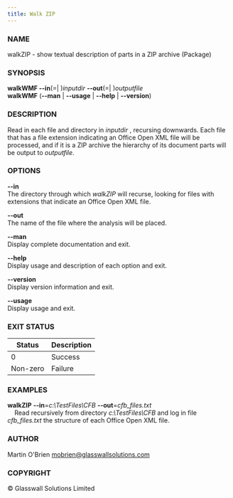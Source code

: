 ```yaml
---
title: Walk ZIP
---
```


### **NAME**
walkZIP - show textual description of parts in a ZIP archive (Package)

### **SYNOPSIS**
**walkWMF --in**(=| )*inputdir* **--out**(=| )*outputfile*<br />
**walkWMF** (**--man** | **--usage** | **--help** | **--version**)

### **DESCRIPTION**
Read in each file and directory in *inputdir* , recursing downwards. Each
file that has a file extension indicating an Office Open XML file
will be processed, and if it is a ZIP archive the hierarchy of its document parts will be output to *outputfile*.

### **OPTIONS**
**--in**<br />
The directory through which *walkZIP* will recurse, looking for files with extensions that indicate an Office Open XML file.

**--out**<br />
The name of the file where the analysis will be placed.

**--man**  
Display complete documentation and exit.

**--help**  
Display usage and description of each option and exit.

**--version**  
Display version information and exit.

**--usage**  
Display usage and exit.

### **EXIT STATUS**
|Status|Description
|---|---
0|Success
Non-zero|Failure

### **EXAMPLES**
**walkZIP** **--in**=*c:\TestFiles\CFB* **--out**=*cfb_files.txt*  
&nbsp;&nbsp;&nbsp;&nbsp;Read recursively from directory *c:\TestFiles\CFB* and log in file *cfb_files.txt* the structure of each Office Open XML file.

### AUTHOR
Martin O'Brien <mobrien@glasswallsolutions.com>

### COPYRIGHT
&copy; Glasswall Solutions Limited
